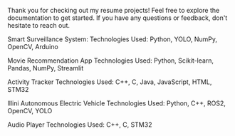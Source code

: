 Thank you for checking out my resume projects! Feel free to explore the documentation to get started. If you have any questions or feedback, don't hesitate to reach out.

Smart Surveillance System:
Technologies Used: Python, YOLO, NumPy, OpenCV, Arduino

Movie Recommendation App 
Technologies Used: Python, Scikit-learn, Pandas, NumPy, Streamlit

Activity Tracker
Technologies Used: C++, C, Java, JavaScript, HTML, STM32

Illini Autonomous Electric Vehicle 
Technologies Used: Python, C++, ROS2, OpenCV, YOLO

Audio Player 
Technologies Used: C++, C, STM32
